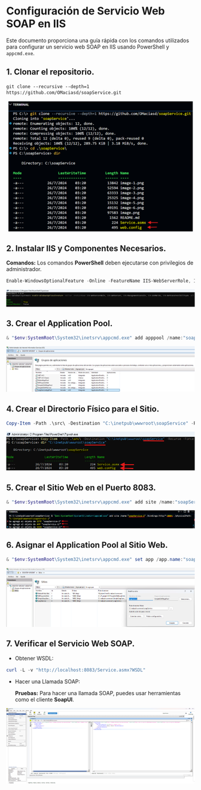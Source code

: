 # Configuración de Servicio Web SOAP en IIS

Este documento proporciona una guía rápida con los comandos utilizados para configurar un servicio web SOAP en IIS usando PowerShell y `appcmd.exe`.

## 1. **Clonar el repositorio.**

```git
git clone --recursive --depth=1 https://github.com/OMaciasd/soapService.git
```

![alt text][git]

## 2. **Instalar IIS y Componentes Necesarios.**

**Comandos:** Los comandos **PowerShell** deben ejecutarse con privilegios de administrador.

```powershell
Enable-WindowsOptionalFeature -Online -FeatureName IIS-WebServerRole, IIS-WebServer, IIS-ManagementConsole, IIS-ASPNET45, IIS-NetFxExtensibility45 -All
```

![alt text][powershell]

## 3. **Crear el Application Pool.**

```powershell
& "$env:SystemRoot\System32\inetsrv\appcmd.exe" add apppool /name:"soapServiceAppPool"
```

![alt text][iis]

## 4. **Crear el Directorio Físico para el Sitio.**

```powershell
Copy-Item -Path .\src\ -Destination "C:\inetpub\wwwroot\soapService" -Recurse -Force
```

![alt text][explorer]

## 5. **Crear el Sitio Web en el Puerto 8083.**

```powershell
& "$env:SystemRoot\System32\inetsrv\appcmd.exe" add site /name:"soapService" /bindings:http/*:8083: /physicalPath:"C:\inetpub\wwwroot\soapService"
```

![alt text][port]

## 6. **Asignar el Application Pool al Sitio Web.**

```powershell
& "$env:SystemRoot\System32\inetsrv\appcmd.exe" set app /app.name:"soapService/" /applicationPool:"soapServiceAppPool"
```

![alt text][sites]

## 7. **Verificar el Servicio Web SOAP.**

- Obtener WSDL:

```powershell
curl -L -v "http://localhost:8083/Service.asmx?WSDL"
```

- Hacer una Llamada SOAP:

  **Pruebas:** Para hacer una llamada SOAP, puedes usar herramientas como el cliente **SoapUI**.

![alt text][soapui]

[git]: assets/images/git.png
[powershell]: assets/images/powershell.png
[iis]: assets/images/iis.png
[explorer]: assets/images/explorer.png
[port]: assets/images/port.png
[sites]: assets/images/sites.png
[soapui]: assets/images/soapui.png
